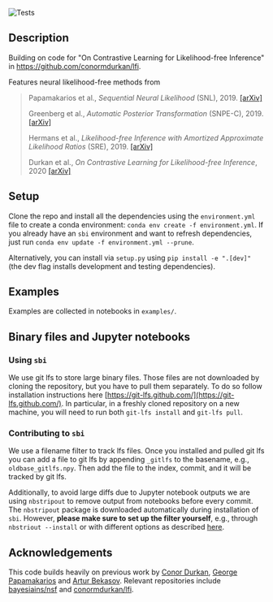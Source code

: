 ![Tests](https://github.com/mackelab/sbi/workflows/Tests/badge.svg?branch=master)

## Description

Building on code for "On Contrastive Learning for Likelihood-free Inference" in <https://github.com/conormdurkan/lfi>.

Features neural likelihood-free methods from

> Papamakarios et al., _Sequential Neural Likelihood_ (SNL), 2019. [[arXiv]](https://arxiv.org/abs/1805.07226)
>
>Greenberg et al., _Automatic Posterior Transformation_ (SNPE-C), 2019. [[arXiv]](https://arxiv.org/abs/1905.07488)
>
>Hermans et al., _Likelihood-free Inference with Amortized Approximate Likelihood Ratios_ (SRE), 2019.  [[arXiv]](https://arxiv.org/abs/1903.04057)
>
>Durkan et al., _On Contrastive Learning for Likelihood-free Inference_, 2020 [[arXiv]](https://arxiv.org/abs/2002.03712) 

## Setup

Clone the repo and install all the dependencies using the `environment.yml` file to create a conda environment: `conda env create -f environment.yml`. If you already have an `sbi` environment and want to refresh dependencies, just run `conda env update -f environment.yml --prune`.

Alternatively, you can install via `setup.py` using `pip install -e ".[dev]"` (the dev flag installs development and testing dependencies).

## Examples

Examples are collected in notebooks in `examples/`.

## Binary files and Jupyter notebooks

### Using `sbi`

We use git lfs to store large binary files. Those files are not downloaded by cloning the repository, but you have to pull them separately. To do so follow installation instructions here [https://git-lfs.github.com/](https://git-lfs.github.com/). In particular, in a freshly cloned repository on a new machine, you will need to run both `git-lfs install` and `git-lfs pull`.

### Contributing to `sbi`

We use a filename filter to track lfs files. Once you installed and pulled git lfs you can add a file to git lfs by appending `_gitlfs` to the basename, e.g., `oldbase_gitlfs.npy`. Then add the file to the index, commit, and it will be tracked by git lfs.

Additionally, to avoid large diffs due to Jupyter notebook outputs we are using `nbstripout` to remove output from notebooks before every commit. The `nbstripout` package is downloaded automatically during installation of `sbi`. However, **please make sure to set up the filter yourself**, e.g., through `nbstriout --install` or with different options as described [here](https://github.com/kynan/nbstripout).

## Acknowledgements

This code builds heavily on previous work by [Conor Durkan](https://conormdurkan.github.io/), [George Papamakarios](https://gpapamak.github.io/) and [Artur Bekasov](https://arturbekasov.github.io/).
Relevant repositories include [bayesiains/nsf](https://github.com/bayesiains/nsf) and [conormdurkan/lfi](https://github.com/conormdurkan/lfi). 
